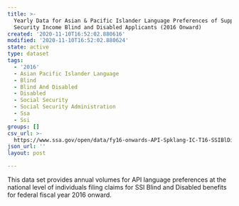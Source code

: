 ```yaml
---
title: >-
  Yearly Data for Asian & Pacific Islander Language Preferences of Supplemental
  Security Income Blind and Disabled Applicants (2016 Onward)
created: '2020-11-10T16:52:02.880616'
modified: '2020-11-10T16:52:02.880624'
state: active
type: dataset
tags:
  - '2016'
  - Asian Pacific Islander Language
  - Blind
  - Blind And Disabled
  - Disabled
  - Social Security
  - Social Security Administration
  - Ssa
  - Ssi
groups: []
csv_url: >-
  https://www.ssa.gov/open/data/fy16-onwards-API-Spklang-IC-T16-SSIBlDib-Yrly.csv
json_url: ''
layout: post

---
```

This data set provides annual volumes for API language preferences at the national level of individuals filing claims for SSI Blind and Disabled benefits for federal fiscal year 2016 onward. 
